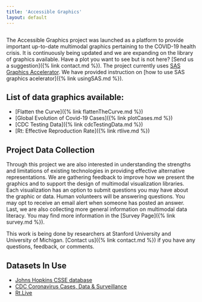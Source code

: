```yaml
---
title: 'Accessible Graphics'
layout: default
---
```


<img src="{{site.baseurl}}/images/banner.png" class="img-responsive" alt=""> 

The Accessible Graphics project was launched as a platform to provide important up-to-date multimodal graphics pertaining to the COVID-19 health crisis. It is continuously being updated and we are expanding on the library of graphics available. Have a plot you want to see but is not here? [Send us a suggestion]({% link contact.md %}). The project currently uses [SAS Graphics Accelerator](https://support.sas.com/software/products/graphics-accelerator/index.html). We have provided instruction on [how to use SAS graphics acelerator]({% link usingSAS.md %}).

## List of data graphics available:
* [Flatten the Curve]({% link flattenTheCurve.md %})
* [Global Evolution of Covid-19 Cases]({% link plotCases.md %})
* [CDC Testing Data]({% link cdcTestingData.md %})
* [Rt: Effective Reproduction Rate]({% link rtlive.md %})

## Project Data Collection
Through this project we are also interested in understanding the strengths and limitations of existing technologies in providing effective alternative representations. We are gathering feedback to improve how we present the graphics and to support the design of multimodal visualization libraries. Each visualization has an option to submit questions you may have about the graphic or data. Human volunteers will be answering questions. You may opt to receive an email alert when someone has posted an answer. Last, we are also collecting more general information on multimodal data literacy. You may find more information in the [Survey Page]({% link survey.md %}).

This work is being done by researchers at Stanford University and University of Michigan. [Contact us]({% link contact.md %}) if you have any questions, feedback, or comments.

## Datasets In Use
* [Johns Hopkins CSSE database](https://github.com/CSSEGISandData/COVID-19)
* [CDC Coronavirus Cases, Data & Surveillance](https://www.cdc.gov/coronavirus/2019-ncov/cases-updates/testing-in-us.html)
* [Rt.Live](https://rt.live/)




